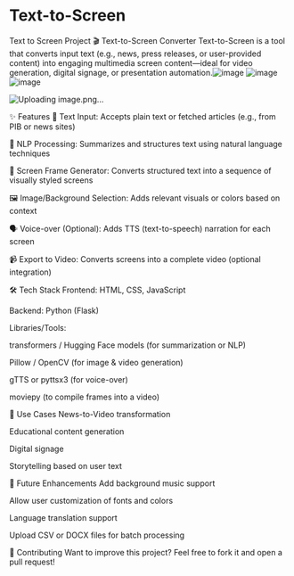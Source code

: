 # Text-to-Screen
Text to Screen Project
🎬 Text-to-Screen Converter
Text-to-Screen is a tool that converts input text (e.g., news, press releases, or user-provided content) into engaging multimedia screen content—ideal for video generation, digital signage, or presentation automation.![image](https://github.com/user-attachments/assets/88d91e5a-0087-4461-8b37-aff7f4ac47aa)
![image](https://github.com/user-attachments/assets/a6232b26-a1a7-435d-b38a-0a9d3bd7213e)
![image](https://github.com/user-attachments/assets/ff697044-2676-4454-b164-c099808579dc)

![Uploading image.png…]()



✨ Features
📝 Text Input: Accepts plain text or fetched articles (e.g., from PIB or news sites)

🧠 NLP Processing: Summarizes and structures text using natural language techniques

🎥 Screen Frame Generator: Converts structured text into a sequence of visually styled screens

🖼️ Image/Background Selection: Adds relevant visuals or colors based on context

🗣️ Voice-over (Optional): Adds TTS (text-to-speech) narration for each screen

📹 Export to Video: Converts screens into a complete video (optional integration)

🛠️ Tech Stack
Frontend: HTML, CSS, JavaScript

Backend: Python (Flask)

Libraries/Tools:

transformers / Hugging Face models (for summarization or NLP)

Pillow / OpenCV (for image & video generation)

gTTS or pyttsx3 (for voice-over)

moviepy (to compile frames into a video)

🎯 Use Cases
News-to-Video transformation

Educational content generation

Digital signage

Storytelling based on user text

🔮 Future Enhancements
Add background music support

Allow user customization of fonts and colors

Language translation support

Upload CSV or DOCX files for batch processing

🤝 Contributing
Want to improve this project? Feel free to fork it and open a pull request!

